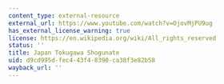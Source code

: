 ```yaml
---
content_type: external-resource
external_url: https://www.youtube.com/watch?v=OjovMjPU9ug
has_external_license_warning: true
license: https://en.wikipedia.org/wiki/All_rights_reserved
status: ''
title: Japan Tokugawa Shogunate
uid: d9cd995d-fec4-43f4-8390-ca38f3e82b58
wayback_url: ''
---
```

